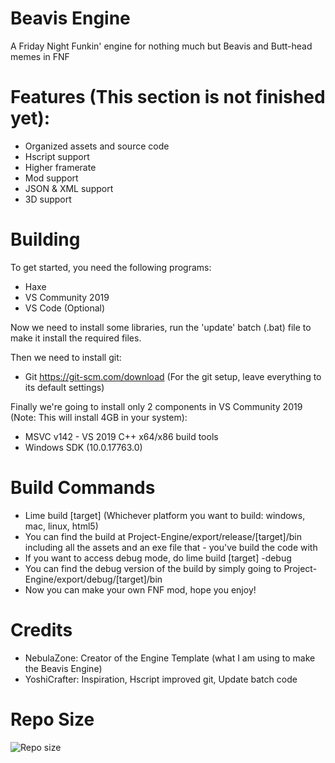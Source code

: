 # Beavis Engine
A Friday Night Funkin' engine for nothing much but Beavis and Butt-head memes in FNF

# Features (This section is not finished yet):
- Organized assets and source code
- Hscript support
- Higher framerate
- Mod support
- JSON & XML support
- 3D support
# Building
To get started, you need the following programs:
- Haxe
- VS Community 2019
- VS Code (Optional)

Now we need to install some libraries, run the 'update' batch (.bat) file to make it install the required files.

Then we need to install git:
- Git https://git-scm.com/download (For the git setup, leave everything to its default settings)

Finally we're going to install only 2 components in VS Community 2019 (Note: This will install 4GB in your system):
- MSVC v142 - VS 2019 C++ x64/x86 build tools
- Windows SDK (10.0.17763.0)

# Build Commands
- Lime build [target] (Whichever platform you want to build: windows, mac, linux, html5)
- You can find the build at Project-Engine/export/release/[target]/bin including all the assets and an exe file that -  you've build the code with
- If you want to access debug mode, do lime build [target] -debug
- You can find the debug version of the build by simply going to Project-Engine/export/debug/[target]/bin
- Now you can make your own FNF mod, hope you enjoy!

# Credits
- NebulaZone: Creator of the Engine Template (what I am using to make the Beavis Engine)
- YoshiCrafter: Inspiration, Hscript improved git, Update batch code

# Repo Size
![Repo size](https://img.shields.io/github/repo-size/nebulazone1/Project-Engine)
